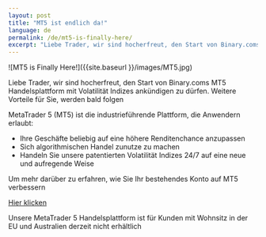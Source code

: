 ```yaml
---
layout: post
title: "MT5 ist endlich da!"
language: de
permalink: /de/mt5-is-finally-here/
excerpt: "Liebe Trader, wir sind hocherfreut, den Start von Binary.coms MT5 Handelsplattform mit Volatilität Indizes ankündigen zu dürfen. Weitere Vorteile für Sie, werden bald folgen..."
---
```

![MT5 is Finally Here!]({{site.baseurl }}/images/MT5.jpg)

Liebe Trader, wir sind hocherfreut, den Start von Binary.coms MT5 Handelsplattform mit Volatilität Indizes ankündigen zu dürfen. Weitere Vorteile für Sie, werden bald folgen

MetaTrader 5 (MT5) ist die industrieführende Plattform, die Anwendern erlaubt:

- Ihre Geschäfte beliebig auf eine höhere Renditenchance anzupassen
- Sich algorithmischen Handel zunutze zu machen
- Handeln Sie unsere patentierten Volatilität Indizes 24/7 auf eine neue und aufregende Weise

Um mehr darüber zu erfahren, wie Sie Ihr bestehendes Konto auf MT5 verbessern

<p class="p--action"><a class="button" href="http://info.binary.com/2dZXvxh"><span>Hier klicken</span></a></p>

Unsere MetaTrader 5 Handelsplattform ist für Kunden mit Wohnsitz in der EU und Australien derzeit nicht erhältlich

